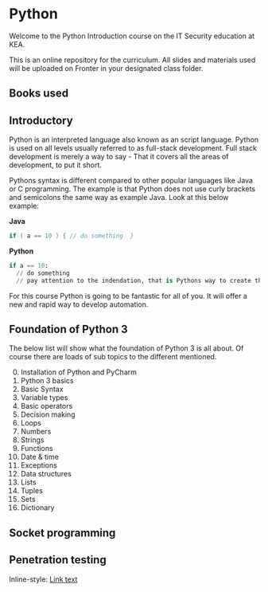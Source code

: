 # Python

Welcome to the Python Introduction course on the IT Security education at KEA.

This is an online repository for the curriculum. All slides and materials used will be uploaded on Fronter in your designated class folder. 

## Books used


## Introductory 
Python is an interpreted language also known as an script language. Python is used on all levels usually referred to as full-stack development. Full stack development is merely a way to say - That it covers all the areas of development, to put it short.

Pythons syntax is different compared to other popular languages like Java or C programming. The example is that Python does not use curly brackets and semicolons the same way as example Java. Look at this below example:

**Java**
```java
if ( a == 10 ) { // do something  }
```
**Python**
```python
if a == 10:
  // do something
  // pay attention to the indendation, that is Pythons way to create the scope for the code
```

For this course Python is going to be fantastic for all of you. It will offer a new and rapid way to develop automation.


## Foundation of Python 3
The below list will show what the foundation of Python 3 is all about. Of course there are loads of sub topics to the different mentioned.


0. Installation of Python and PyCharm
1. Python 3 basics
2. Basic Syntax
3. Variable types
4. Basic operators
5. Decision making
6. Loops
7. Numbers
8. Strings
9. Functions
10. Date & time
11. Exceptions
12. Data structures
13. Lists
14. Tuples
15. Sets
16. Dictionary



## Socket programming

## Penetration testing



Inline-style: 
[Link text](https://github.com/IT-SEC-2018-SPRING/Python/blob/master/tester)
